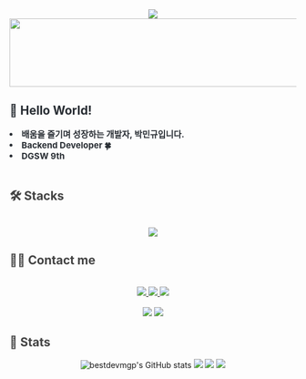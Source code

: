 <div align= "center">
    <img src="https://capsule-render.vercel.app/api?type=waving&color=0:F0F2F0,100:000C40&height=180&text=Hi,%20I'm%20@bestdevmgp!&animation=twinkling&fontColor=ffffff&fontSize=50" />
</div>
<a href="https://github.com/devxb/gitanimals">
  <img
    src="https://render.gitanimals.org/lines/bestdevmgp?pet-id=588314294505172403"
    width="1000"
    height="120"
>
</a>
</a>
<div style="text-align: left;"> 
    <h2 style="border-bottom: 1px solid d8dee4; color: #282d33;"> 👋 Hello World! </h2>  
    <div style="font-weight: 700; font-size: 15px; text-align: left; color: #282d33;"> <li> 배움을 즐기며 성장하는 개발자, 박민규입니다.</li><li> Backend Developer 🍀</li><li> DGSW 9th </div>
    <br>
    </div>
<div style="text-align: left;">
    <h2 style="border-bottom: 1px solid 000000; color: 434343;"> 🛠️ Stacks </h2> <br> 
    <div align="center">
<!-- 	<img src="https://github-widgetbox.vercel.app/api/skills?languages=js,ts,java,python,html,css,c,cpp,kotlin,mysql&frameworks=react,express&tools=git,npm,redis,nodejs,gradle&includeNames=true&themes=material" /> -->
    </div>
</div>

<div align="center">
  <a href="https://skillicons.dev">
    <img src="https://skillicons.dev/icons?i=java,python,spring,mysql,c,linux,aws,git,github,figma,html,css,js"/>
  </a>
</div>
<!-- </div>
<img src="https://img.shields.io/badge/Java-007396?style=for-the-badge&logo=OpenJDK&logoColor=white"/>
<img src="https://img.shields.io/badge/Python-3776AB?style=for-the-badge&logo=Python&logoColor=white">
<img src="https://img.shields.io/badge/Spring Boot-6DB33F?style=for-the-badge&logo=Spring Boot&logoColor=white">
<img src="https://img.shields.io/badge/Mysql-4479A1?style=for-the-badge&logo=MySql&logoColor=white"/>
<img src="https://img.shields.io/badge/MariaDB-003545?style=for-the-badge&logo=MariaDB&logoColor=white">
<img src="https://img.shields.io/badge/C-A8B9CC?style=for-the-badge&logo=C&logoColor=white">
<img src="https://img.shields.io/badge/linux-FCC624?style=for-the-badge&logo=linux&logoColor=black">
<br>
<img src="https://img.shields.io/badge/AWS-232F3E?style=for-the-badge&logo=Amazon Web Services&logoColor=white"/>
<img src="https://img.shields.io/badge/Amazon EC2-FF9900?style=for-the-badge&logo=amazon ec2&logoColor=white">
<img src="https://img.shields.io/badge/Git-F05032?style=for-the-badge&logo=Git&logoColor=white">
<img src="https://img.shields.io/badge/GitHub-181717?style=for-the-badge&logo=GitHub&logoColor=white">
<img src="https://img.shields.io/badge/Figma-F24E1E?style=for-the-badge&logo=Figma&logoColor=white">
<img src="https://img.shields.io/badge/HTML5-E34F26?style=for-the-badge&logo=HTML5&logoColor=white">
<img src="https://img.shields.io/badge/CSS3-1572B6?style=for-the-badge&logo=CSS3&logoColor=white">
<img src="https://img.shields.io/badge/Javascript-F7DF1E?style=for-the-badge&logo=Javascript&logoColor=black">
<br> -->
<div style="text-align: left;">
    <h2 style="border-bottom: 1px solid 000000; color: 434343;"> 🧑‍💻 Contact me </h2> <br>
</div>
    <div align= "center">
        <a href="mailto:pmg3858@icloud.com" target="_blank">
            <img src="https://skillicons.dev/icons?i=gmail"/>
         <a href=https://www.instagram.com/mn9yu_pk/>
             <img src="https://skillicons.dev/icons?i=instagram"/>
<!--             <img src="https://img.shields.io/badge/Instagram-E4405F?style=for-the-badge&logo=Instagram&logoColor=white&link=https://www.instagram.com/mn9yu_pk/"></a> -->
         <a href=https://bestdevmgp.notion.site/My-Portfolio-eaa7fdab702642128f818eebc304c76a?pvs=4>
             <img src="https://skillicons.dev/icons?i=notion"/>
<!--              <img src="https://img.shields.io/badge/Notion-000000?style=for-the-badge&logo=Notion&logoColor=white&link=https://bestdevmgp.notion.site/My-Portfolio-eaa7fdab702642128f818eebc304c76a?pvs=4"> -->
         </a>
    </div>
    <br>
    <div align= "center">
        <a href=https://velog.io/@bestdevmgp/>
        <img src="https://img.shields.io/badge/Velog-20C997?style=flat&logo=Velog&logoColor=white&link=https://velog.io/@bestdevmgp/"></a>
    <a href="https://hits.seeyoufarm.com"> <img src="https://hits.seeyoufarm.com/api/count/incr/badge.svg?url=https%3A%2F%2Fgithub.com%2Fbestdevmgp%2F&count_bg=%23000000&title_bg=%23000000&icon=github.svg&icon_color=%23FFFFFF&title=GitHub&edge_flat=false"/></a>
    </div> 
</div>
<div style="text-align: left;"> 
    <h2 style="border-bottom: 1px solid 000000; color: #434343;"> 🏅 Stats </h2>
    <div align= "center">
    <img src="https://github-readme-stats.vercel.app/api?username=bestdevmgp&theme=dark&show_icons=true" alt="bestdevmgp's GitHub stats">
    <img src="https://github-readme-stats.vercel.app/api/top-langs/?username=bestdevmgp&layout=compact&bg_color=151515&title_color=ffffff&text_color=ffffff"/>  
    <img src="http://mazassumnida.wtf/api/v2/generate_badge?boj=dgsw1408"/>
        <img src="http://mazandi.herokuapp.com/api?handle=dgsw1408&theme=cold"/>
    </div>
</div>
<!-- **bestdevmgp/bestdevmgp** is a ✨ _special_ ✨ repository because its `README.md` (this file) appears on your GitHub profile.

Here are some ideas to get you started:

- 🔭 I’m currently working on ...
- 🌱 I’m currently learning ...
- 👯 I’m looking to collaborate on ...
- 🤔 I’m looking for help with ...
- 💬 Ask me about ...
- 📫 How to reach me: ...
- 😄 Pronouns: ...
- ⚡ Fun fact: ...
--> -->
